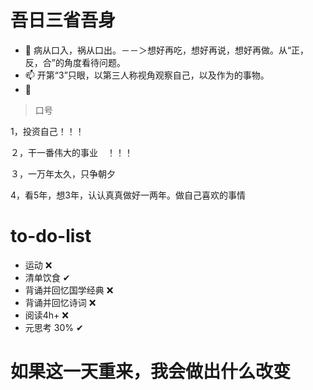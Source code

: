 

# 吾日三省吾身

- 🌱 病从口入，祸从口出。－－＞想好再吃，想好再说，想好再做。从“正，反，合”的角度看待问题。
- 📫  开第“3”只眼，以第三人称视角观察自己，以及作为的事物。
- 💬  



> 口号

1，投资自己！！！

２，干一番伟大的事业　！！！

３，一万年太久，只争朝夕

4，看5年，想3年，认认真真做好一两年。做自己喜欢的事情

# to-do-list

- 运动 ❌ 
- 清单饮食 ✔
- 背诵并回忆国学经典 ❌ 
- 背诵并回忆诗词 ❌
- 阅读4h+ ❌  
- 元思考 30% ✔

# 如果这一天重来，我会做出什么改变



